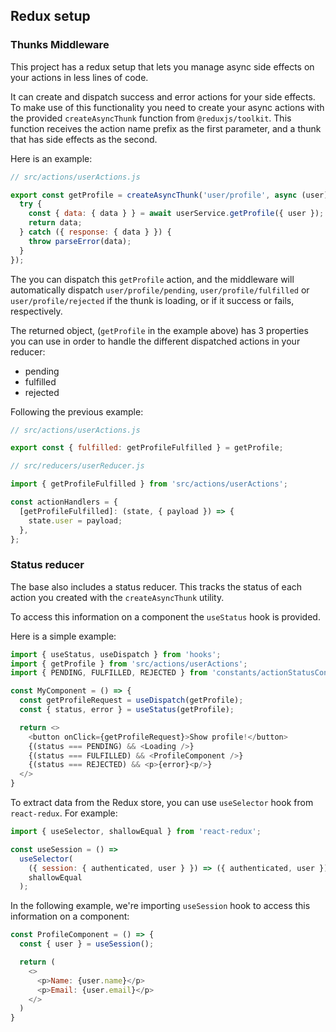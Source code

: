 ## Redux setup

### Thunks Middleware

This project has a redux setup that lets you manage async side effects on your actions in less lines of code. 

It can create and dispatch success and error actions for your side effects.
To make use of this functionality you need to create your async actions with the provided `createAsyncThunk` function from `@reduxjs/toolkit`.
This function receives the action name prefix as the first parameter, and a thunk that has side effects as the second.

Here is an example:
```js
// src/actions/userActions.js

export const getProfile = createAsyncThunk('user/profile', async (user) => {
  try {
    const { data: { data } } = await userService.getProfile({ user });
    return data;
  } catch ({ response: { data } }) {
    throw parseError(data);
  }
});
```

The you can dispatch this `getProfile` action, and the middleware will automatically dispatch `user/profile/pending`, `user/profile/fulfilled` or `user/profile/rejected` if the thunk is loading, or if it success or fails, respectively.

The returned object, (`getProfile` in the example above) has 3 properties you can use in order to handle the different dispatched actions in your reducer:
- pending
- fulfilled
- rejected

Following the previous example:

```js
// src/actions/userActions.js

export const { fulfilled: getProfileFulfilled } = getProfile;
```

```js
// src/reducers/userReducer.js

import { getProfileFulfilled } from 'src/actions/userActions';

const actionHandlers = {
  [getProfileFulfilled]: (state, { payload }) => {
    state.user = payload;
  },
};
```

### Status reducer

The base also includes a status reducer.
This tracks the status of each action you created with the `createAsyncThunk` utility.

To access this information on a component the `useStatus` hook is provided.

Here is a simple example:

```js
import { useStatus, useDispatch } from 'hooks';
import { getProfile } from 'src/actions/userActions';
import { PENDING, FULFILLED, REJECTED } from 'constants/actionStatusConstants';

const MyComponent = () => {
  const getProfileRequest = useDispatch(getProfile);
  const { status, error } = useStatus(getProfile);

  return <>
    <button onClick={getProfileRequest}>Show profile!</button>
    {(status === PENDING) && <Loading />}
    {(status === FULFILLED) && <ProfileComponent />}
    {(status === REJECTED) && <p>{error}<p/>}
  </>
}
```

To extract data from the Redux store, you can use `useSelector` hook from `react-redux`.
For example:

```js
import { useSelector, shallowEqual } from 'react-redux';

const useSession = () =>
  useSelector(
    ({ session: { authenticated, user } }) => ({ authenticated, user }),
    shallowEqual
  );
```

In the following example, we're importing `useSession` hook to access this information on a component:

```js
const ProfileComponent = () => {
  const { user } = useSession();

  return (
    <>
      <p>Name: {user.name}</p>
      <p>Email: {user.email}</p>
    </>
  )
}
```
